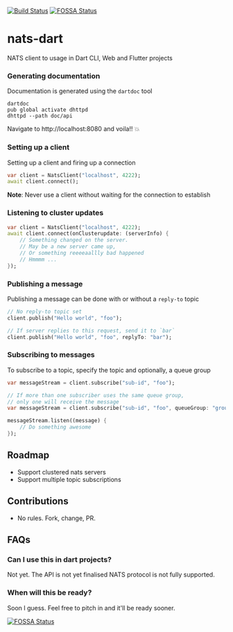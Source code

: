 [![Build Status](https://travis-ci.com/c16a/nats-dart.svg?branch=master)](https://travis-ci.com/c16a/nats-dart)
[![FOSSA Status](https://app.fossa.io/api/projects/git%2Bgithub.com%2Fc16a%2Fnats-dart.svg?type=shield)](https://app.fossa.io/projects/git%2Bgithub.com%2Fc16a%2Fnats-dart?ref=badge_shield)

# nats-dart
NATS client to usage in Dart CLI, Web and Flutter projects

### Generating documentation
Documentation is generated using the `dartdoc` tool
```shell
dartdoc
pub global activate dhttpd
dhttpd --path doc/api
```
Navigate to http://localhost:8080 and voila!! :boom:

### Setting up a client
Setting up a client and firing up a connection
```dart
var client = NatsClient("localhost", 4222);
await client.connect();
```
**Note**: Never use a client without waiting for the connection to establish

### Listening to cluster updates
```dart
var client = NatsClient("localhost", 4222);
await client.connect(onClusterupdate: (serverInfo) {
    // Something changed on the server.
    // May be a new server came up, 
    // Or something reeeeaallly bad happened
    // Hmmmm ...
});
```

### Publishing a message
Publishing a message can be done with or without a `reply-to` topic
```dart
// No reply-to topic set
client.publish("Hello world", "foo");

// If server replies to this request, send it to `bar`
client.publish("Hello world", "foo", replyTo: "bar");
```

### Subscribing to messages
To subscribe to a topic, specify the topic and optionally, a queue group
```dart
var messageStream = client.subscribe("sub-id", "foo");

// If more than one subscriber uses the same queue group,
// only one will receive the message
var messageStream = client.subscribe("sub-id", "foo", queueGroup: "group-1");

messageStream.listen((message) {
    // Do something awesome
});
```

## Roadmap
- Support clustered nats servers
- Support multiple topic subscriptions

## Contributions
- No rules. Fork, change, PR.

## FAQs
### Can I use this in dart projects?
Not yet. The API is not yet finalised NATS protocol is not fully supported.

### When will this be ready?
Soon I guess. Feel free to pitch in and it'll be ready sooner.

[![FOSSA Status](https://app.fossa.io/api/projects/git%2Bgithub.com%2Fc16a%2Fnats-dart.svg?type=large)](https://app.fossa.io/projects/git%2Bgithub.com%2Fc16a%2Fnats-dart?ref=badge_large)
